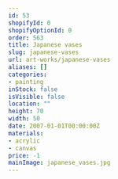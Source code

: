 ```yaml
---
id: 53
shopifyId: 0
shopifyOptionId: 0
order: 563
title: Japanese vases
slug: japanese-vases
url: art-works/japanese-vases
aliases: []
categories:
- painting
inStock: false
isVisible: false
location: ""
height: 70
width: 50
date: 2007-01-01T00:00:00Z
materials:
- acrylic
- canvas
price: -1
mainImage: japanese_vases.jpg
---
```

